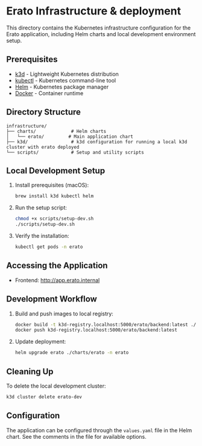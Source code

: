 # Erato Infrastructure & deployment

This directory contains the Kubernetes infrastructure configuration for the Erato application, including Helm charts and local development environment setup.

## Prerequisites

- [k3d](https://k3d.io/) - Lightweight Kubernetes distribution
- [kubectl](https://kubernetes.io/docs/tasks/tools/) - Kubernetes command-line tool
- [Helm](https://helm.sh/) - Kubernetes package manager
- [Docker](https://www.docker.com/) - Container runtime

## Directory Structure

```
infrastructure/
├── charts/             # Helm charts
│   └── erato/         # Main application chart
├── k3d/                # k3d configuration for running a local k3d cluster with erato deployed
└── scripts/            # Setup and utility scripts
```

## Local Development Setup

1. Install prerequisites (macOS):
   ```bash
   brew install k3d kubectl helm
   ```

2. Run the setup script:
   ```bash
   chmod +x scripts/setup-dev.sh
   ./scripts/setup-dev.sh
   ```

3. Verify the installation:
   ```bash
   kubectl get pods -n erato
   ```

## Accessing the Application

- Frontend: http://app.erato.internal

## Development Workflow

1. Build and push images to local registry:
   ```bash
   docker build -t k3d-registry.localhost:5000/erato/backend:latest ./backend
   docker push k3d-registry.localhost:5000/erato/backend:latest
   ```

2. Update deployment:
   ```bash
   helm upgrade erato ./charts/erato -n erato
   ```

## Cleaning Up

To delete the local development cluster:
```bash
k3d cluster delete erato-dev
```

## Configuration

The application can be configured through the `values.yaml` file in the Helm chart. See the comments in the file for available options. 